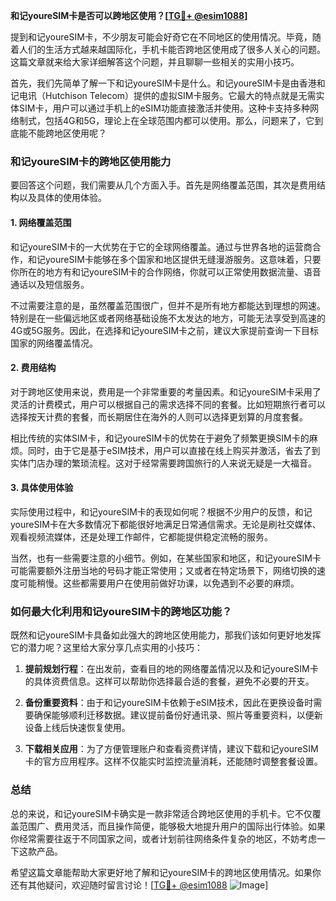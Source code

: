 **和记youreSIM卡是否可以跨地区使用？[[TG💪+ @esim1088](https://t.me/s/esim1088)]**

提到和记youreSIM卡，不少朋友可能会好奇它在不同地区的使用情况。毕竟，随着人们的生活方式越来越国际化，手机卡能否跨地区使用成了很多人关心的问题。这篇文章就来给大家详细解答这个问题，并且聊聊一些相关的实用小技巧。

首先，我们先简单了解一下和记youreSIM卡是什么。和记youreSIM卡是由香港和记电讯（Hutchison Telecom）提供的虚拟SIM卡服务。它最大的特点就是无需实体SIM卡，用户可以通过手机上的eSIM功能直接激活并使用。这种卡支持多种网络制式，包括4G和5G，理论上在全球范围内都可以使用。那么，问题来了，它到底能不能跨地区使用呢？

### **和记youreSIM卡的跨地区使用能力**

要回答这个问题，我们需要从几个方面入手。首先是网络覆盖范围，其次是费用结构以及具体的使用体验。

#### **1. 网络覆盖范围**
和记youreSIM卡的一大优势在于它的全球网络覆盖。通过与世界各地的运营商合作，和记youreSIM卡能够在多个国家和地区提供无缝漫游服务。这意味着，只要你所在的地方有和记youreSIM卡的合作网络，你就可以正常使用数据流量、语音通话以及短信服务。

不过需要注意的是，虽然覆盖范围很广，但并不是所有地方都能达到理想的网速。特别是在一些偏远地区或者网络基础设施不太发达的地方，可能无法享受到高速的4G或5G服务。因此，在选择和记youreSIM卡之前，建议大家提前查询一下目标国家的网络覆盖情况。

#### **2. 费用结构**
对于跨地区使用来说，费用是一个非常重要的考量因素。和记youreSIM卡采用了灵活的计费模式，用户可以根据自己的需求选择不同的套餐。比如短期旅行者可以选择按天计费的套餐，而长期居住在海外的人则可以选择更划算的月度套餐。

相比传统的实体SIM卡，和记youreSIM卡的优势在于避免了频繁更换SIM卡的麻烦。同时，由于它是基于eSIM技术，用户可以直接在线上购买并激活，省去了到实体门店办理的繁琐流程。这对于经常需要跨国旅行的人来说无疑是一大福音。

#### **3. 具体使用体验**
实际使用过程中，和记youreSIM卡的表现如何呢？根据不少用户的反馈，和记youreSIM卡在大多数情况下都能很好地满足日常通信需求。无论是刷社交媒体、观看视频流媒体，还是处理工作邮件，它都能提供稳定流畅的服务。

当然，也有一些需要注意的小细节。例如，在某些国家和地区，和记youreSIM卡可能需要额外注册当地的号码才能正常使用；又或者在特定场景下，网络切换的速度可能稍慢。这些都需要用户在使用前做好功课，以免遇到不必要的麻烦。

### **如何最大化利用和记youreSIM卡的跨地区功能？**

既然和记youreSIM卡具备如此强大的跨地区使用能力，那我们该如何更好地发挥它的潜力呢？这里给大家分享几点实用的小技巧：

1. **提前规划行程**：在出发前，查看目的地的网络覆盖情况以及和记youreSIM卡的具体资费信息。这样可以帮助你选择最合适的套餐，避免不必要的开支。
   
2. **备份重要资料**：由于和记youreSIM卡依赖于eSIM技术，因此在更换设备时需要确保能够顺利迁移数据。建议提前备份好通讯录、照片等重要资料，以便新设备上线后快速恢复使用。

3. **下载相关应用**：为了方便管理账户和查看资费详情，建议下载和记youreSIM卡的官方应用程序。这样不仅能实时监控流量消耗，还能随时调整套餐设置。

### **总结**

总的来说，和记youreSIM卡确实是一款非常适合跨地区使用的手机卡。它不仅覆盖范围广、费用灵活，而且操作简便，能够极大地提升用户的国际出行体验。如果你经常需要往返于不同国家之间，或者计划前往网络条件复杂的地区，不妨考虑一下这款产品。

希望这篇文章能帮助大家更好地了解和记youreSIM卡的跨地区使用情况。如果你还有其他疑问，欢迎随时留言讨论！[[TG💪+ @esim1088](https://t.me/s/esim1088) ![Image](https://i.postimg.cc/4NQfJmqS/Snipaste-2025-05-13-00-14-12.png)]